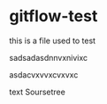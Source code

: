 # gitflow-test
this is a file used to test

sadsadasdnnvxnivixc


asdacvxvvxcvxvxc


text Soursetree